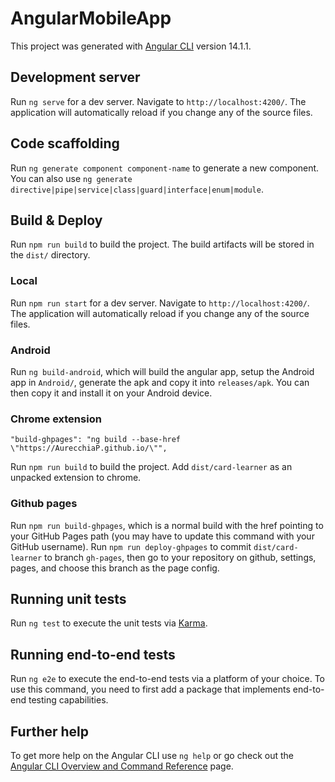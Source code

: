 # AngularMobileApp

This project was generated with [Angular CLI](https://github.com/angular/angular-cli) version 14.1.1.

## Development server

Run `ng serve` for a dev server. Navigate to `http://localhost:4200/`. The application will automatically reload if you change any of the source files.

## Code scaffolding

Run `ng generate component component-name` to generate a new component. You can also use `ng generate directive|pipe|service|class|guard|interface|enum|module`.

## Build & Deploy

Run `npm run build` to build the project. The build artifacts will be stored in the `dist/` directory.

### Local

Run `npm run start` for a dev server. Navigate to `http://localhost:4200/`. The application will automatically reload if you change any of the source files.

### Android

Run `ng build-android`, which will build the angular app, setup the Android app in `Android/`, generate the apk and copy it into `releases/apk`. You can then copy it and install it on your Android device.

### Chrome extension

    "build-ghpages": "ng build --base-href \"https://AurecchiaP.github.io/\"",

Run `npm run build` to build the project. Add `dist/card-learner` as an unpacked extension to chrome.

### Github pages

Run `npm run build-ghpages`, which is a normal build with the href pointing to your GitHub Pages path (you may have to update this command with your GitHub username).
Run `npm run deploy-ghpages` to commit `dist/card-learner` to branch `gh-pages`, then go to your repository on github, settings, pages, and choose this branch as the page config.

## Running unit tests

Run `ng test` to execute the unit tests via [Karma](https://karma-runner.github.io).

## Running end-to-end tests

Run `ng e2e` to execute the end-to-end tests via a platform of your choice. To use this command, you need to first add a package that implements end-to-end testing capabilities.

## Further help

To get more help on the Angular CLI use `ng help` or go check out the [Angular CLI Overview and Command Reference](https://angular.io/cli) page.
